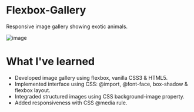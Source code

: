 # Flexbox-Gallery
Responsive image gallery showing exotic animals.

![image](https://user-images.githubusercontent.com/12193814/56090125-07b48880-5e74-11e9-85b1-7f38b7951bfb.png)

# What I've learned

* Developed image gallery using flexbox, vanilla CSS3 & HTML5.
* Implemented interface using CSS: @import, @font-face, box-shadow & flexbox layout.
* Integraded structured images using CSS background-image property.
* Added responsiveness with CSS @media rule.
